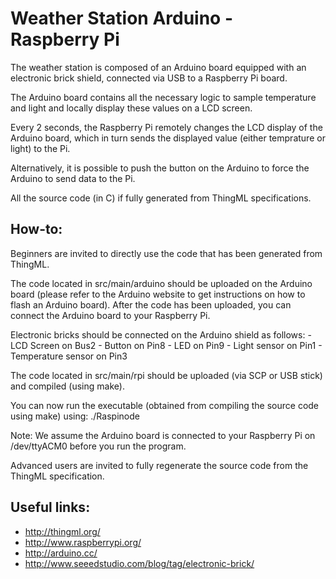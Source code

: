 Weather Station Arduino - Raspberry Pi
======================================

The weather station is composed of an Arduino board equipped with an electronic brick shield, connected via USB to a Raspberry Pi board. 

The Arduino board contains all the necessary logic to sample temperature and light and locally display these values on a LCD screen.

Every 2 seconds, the Raspberry Pi remotely changes the LCD display of the Arduino board, which in turn sends the displayed value (either temprature or light) to the Pi.

Alternatively, it is possible to push the button on the Arduino to force the Arduino to send data to the Pi.

All the source code (in C) if fully generated from ThingML specifications.

How-to:
-------

Beginners are invited to directly use the code that has been generated from ThingML. 

The code located in src/main/arduino should be uploaded on the Arduino board (please refer to the Arduino website to get instructions on how to flash an Arduino board). After the code has been uploaded, you can connect the Arduino board to your Raspberry Pi.

Electronic bricks should be connected on the Arduino shield as follows:
	- LCD Screen on Bus2
	- Button on Pin8
	- LED on Pin9
	- Light sensor on Pin1
	- Temperature sensor on Pin3

The code located in src/main/rpi should be uploaded (via SCP or USB stick) and compiled (using make). 

You can now run the executable (obtained from compiling the source code using make) using: ./Raspinode

Note: We assume the Arduino board is connected to your Raspberry Pi on /dev/ttyACM0 before you run the program.

Advanced users are invited to fully regenerate the source code from the ThingML specification. 

Useful links:
-------------------
* http://thingml.org/
* http://www.raspberrypi.org/
* http://arduino.cc/
* http://www.seeedstudio.com/blog/tag/electronic-brick/
